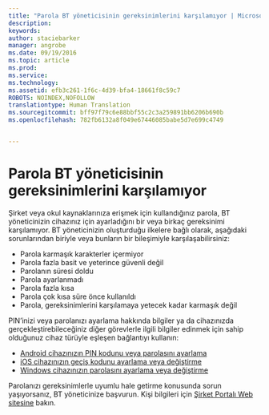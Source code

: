 ```yaml
---
title: "Parola BT yöneticisinin gereksinimlerini karşılamıyor | Microsoft Intune"
description: 
keywords: 
author: staciebarker
manager: angrobe
ms.date: 09/19/2016
ms.topic: article
ms.prod: 
ms.service: 
ms.technology: 
ms.assetid: efb3c261-1f6c-4d39-bfa4-18661f8c59c7
ROBOTS: NOINDEX,NOFOLLOW
translationtype: Human Translation
ms.sourcegitcommit: bff97f79c6e88bbf55c2c3a259891bb6206b690b
ms.openlocfilehash: 782fb6132a8f049e67446085babe5d7e699c4749


---
```


# Parola BT yöneticisinin gereksinimlerini karşılamıyor

Şirket veya okul kaynaklarınıza erişmek için kullandığınız parola, BT yöneticinizin cihazınız için ayarladığını bir veya birkaç gereksinimi karşılamıyor. BT yöneticinizin oluşturduğu ilkelere bağlı olarak, aşağıdaki sorunlarından biriyle veya bunların bir bileşimiyle karşılaşabilirsiniz:

- Parola karmaşık karakterler içermiyor
- Parola fazla basit ve yeterince güvenli değil
- Parolanın süresi doldu
- Parola ayarlanmadı
- Parola fazla kısa
- Parola çok kısa süre önce kullanıldı
- Parola, gereksinimlerini karşılamaya yetecek kadar karmaşık değil

PIN’inizi veya parolanızı ayarlama hakkında bilgiler ya da cihazınızda gerçekleştirebileceğiniz diğer görevlerle ilgili bilgiler edinmek için sahip olduğunuz cihaz türüyle eşleşen bağlantıyı kullanın:

- [Android cihazınızın PIN kodunu veya parolasını ayarlama](set-your-pin-or-password-android.md)
- [iOS cihazınızın geçiş kodunu ayarlama veya değiştirme](set-or-change-your-passcode-ios.md)
- [Windows cihazınızın parolasını ayarlama veya değiştirme](set-or-change-your-password-windows.md)

Parolanızı gereksinimlerle uyumlu hale getirme konusunda sorun yaşıyorsanız, BT yöneticinize başvurun. Kişi bilgileri için [Şirket Portalı Web sitesine](http://portal.manage.microsoft.com) bakın.



<!--HONumber=Sep16_HO3-->


